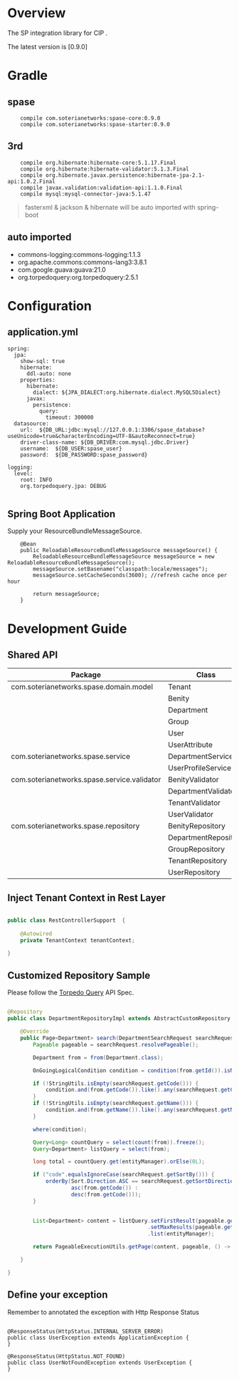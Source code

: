 # Overview

The SP integration library for CIP .

The latest version is [0.9.0]

# Gradle 

## spase 

```
	compile com.soterianetworks:spase-core:0.9.0
	compile com.soterianetworks:spase-starter:0.9.0
```

## 3rd

```
	compile org.hibernate:hibernate-core:5.1.17.Final
	compile org.hibernate:hibernate-validator:5.1.3.Final
	compile org.hibernate.javax.persistence:hibernate-jpa-2.1-api:1.0.2.Final
	compile javax.validation:validation-api:1.1.0.Final
	compile mysql:mysql-connector-java:5.1.47
```

> fasterxml & jackson & hibernate will be auto imported with spring-boot

## auto imported

* commons-logging:commons-logging:1.1.3
* org.apache.commons:commons-lang3:3.8.1
* com.google.guava:guava:21.0
* org.torpedoquery:org.torpedoquery:2.5.1

# Configuration

## application.yml

```aidl
spring:
  jpa:
    show-sql: true
    hibernate:
      ddl-auto: none
    properties:
      hibernate:
        dialect: ${JPA_DIALECT:org.hibernate.dialect.MySQL5Dialect}
      javax:
        persistence:
          query:
            timeout: 300000
  datasource:
    url:  ${DB_URL:jdbc:mysql://127.0.0.1:3306/spase_database?useUnicode=true&characterEncoding=UTF-8&autoReconnect=true}
    driver-class-name: ${DB_DRIVER:com.mysql.jdbc.Driver}
    username:  ${DB_USER:spase_user}
    password:  ${DB_PASSWORD:spase_password}

logging:
  level:
    root: INFO
    org.torpedoquery.jpa: DEBUG
    
```

## Spring Boot Application

Supply your ResourceBundleMessageSource. 

```
    @Bean
    public ReloadableResourceBundleMessageSource messageSource() {
        ReloadableResourceBundleMessageSource messageSource = new ReloadableResourceBundleMessageSource();
        messageSource.setBasename("classpath:locale/messages");
        messageSource.setCacheSeconds(3600); //refresh cache once per hour

        return messageSource;
    }

```

# Development Guide

## Shared API

| Package | Class | 
|---|---|
| com.soterianetworks.spase.domain.model | Tenant
| | Benity
| | Department
| | Group
| | User
| | UserAttribute
| com.soterianetworks.spase.service  | DepartmentService |
| | UserProfileService|
| com.soterianetworks.spase.service.validator | BenityValidator |
| | DepartmentValidator|
| | TenantValidator|
| | UserValidator|
| com.soterianetworks.spase.repository | BenityRepository |
| | DepartmentRepository |
| | GroupRepository |
| | TenantRepository |
| | UserRepository |
     

## Inject Tenant Context in Rest Layer

```java

public class RestControllerSupport  {
    
	@Autowired
	private TenantContext tenantContext;

}

```

## Customized Repository Sample

Please follow the [Torpedo Query](https://torpedoquery.org/) API Spec.


```java

@Repository
public class DepartmentRepositoryImpl extends AbstractCustomRepository implements DepartmentCustomRepository {

    @Override
    public Page<Department> search(DepartmentSearchRequest searchRequest) {
        Pageable pageable = searchRequest.resolvePageable();

        Department from = from(Department.class);

        OnGoingLogicalCondition condition = condition(from.getId()).isNotNull();

        if (!StringUtils.isEmpty(searchRequest.getCode())) {
            condition.and(from.getCode()).like().any(searchRequest.getCode());
        }
        if (!StringUtils.isEmpty(searchRequest.getName())) {
            condition.and(from.getName()).like().any(searchRequest.getName());
        }

        where(condition);

        Query<Long> countQuery = select(count(from)).freeze();
        Query<Department> listQuery = select(from);

        long total = countQuery.get(entityManager).orElse(0L);

        if ("code".equalsIgnoreCase(searchRequest.getSortBy())) {
            orderBy(Sort.Direction.ASC == searchRequest.getSortDirection() ?
                    asc(from.getCode()) :
                    desc(from.getCode()));
        }
        

        List<Department> content = listQuery.setFirstResult(pageable.getOffset())
                                            .setMaxResults(pageable.getPageSize())
                                            .list(entityManager);

        return PageableExecutionUtils.getPage(content, pageable, () -> total);

    }

}


```

## Define your exception

Remember to annotated the exception with Http Response Status 

```

@ResponseStatus(HttpStatus.INTERNAL_SERVER_ERROR)
public class UserException extends ApplicationException {
}

@ResponseStatus(HttpStatus.NOT_FOUND)
public class UserNotFoundException extends UserException {
}

``` 

